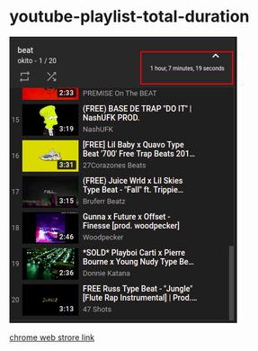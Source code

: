 # youtube-playlist-total-duration


![](images/ss.png)

[chrome web strore link](https://chrome.google.com/webstore/detail/youtube-playlist-total-du/khojmgiiphnllfcdgkccmdhkfkccnhlo)
